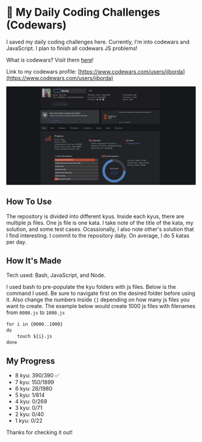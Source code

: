 # 💪 My Daily Coding Challenges (Codewars)

I saved my daily coding challenges here. Currently, I'm into codewars and JavaScript. I plan to finish all codewars JS problems! 

What is codewars? Visit them [here](https://www.codewars.com)!

Link to my codewars profile: [https://www.codewars.com/users/ijborda](https://www.codewars.com/users/ijborda)

![Codewars Profile](codewars-profile.png)

## How To Use
The repository is divided into different kyus. Inside each kyus, there are multiple js files. One js file is one kata. I take note of the title of the kata, my solution, and some test cases. Ocassionally, I also note other's solution that I find interesting. I commit to the repository daily. On average, I do 5 katas per day.  

## How It's Made
Tech used: Bash, JavaScript, and Node.

I used bash to pre-populate the kyu folders with js files. Below is the command I used. Be sure to navigate first on the desired folder before using it. Also change the numbers inside `{}` depending on how many js files you want to create. The example below would create 1000 js files with filenames from `0000.js` to `1000.js`
```
for i in {0000..1000}
do
    touch ${i}.js
done
```


## My Progress
* 8 kyu: 390/390 ✅
* 7 kyu: 150/1899
* 6 kyu: 26/1980
* 5 kyu: 1/814
* 4 kyu: 0/269
* 3 kyu: 0/71
* 2 kyu: 0/40
* 1 kyu: 0/22

Thanks for checking it out! 